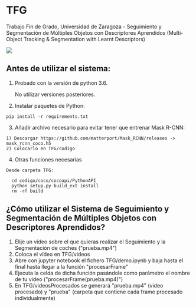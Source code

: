# TFG
Trabajo Fin de Grado, Universidad de Zaragoza - Seguimiento y Segmentación de Múltiples Objetos con Descriptores Aprendidos (Multi-Object Tracking &amp; Segmentation with Learnt Descriptors)

![](ejemplo.gif)

Antes de utilizar el sistema:
----------------------------------------------
  
  1) Probado con la versión de python 3.6. 
  
     No utilizar versiones posteriores.

  2) Instalar paquetes de Python:
  
    pip install -r requirements.txt

  3) Añadir archivo necesario para evitar tener que entrenar Mask R-CNN:
  
    1) Descargar https://github.com/matterport/Mask_RCNN/releases -> mask_rcnn_coco.h5
    2) Colocarlo en TFG/codigo

  4) Otras funciones necesarias
  
    Desde carpeta TFG:
      
      cd codigo/coco/cocoapi/PythonAPI
      python setup.py build_ext install
      rm -rf build

¿Cómo utilizar el Sistema de Seguimiento y Segmentación de Múltiples Objetos con Descriptores Aprendidos?
-----------------------------------------------------------------------------------------------------------
1) Elije un vídeo sobre el que quieras realizar el Seguimiento y la Segmentación de coches ("prueba.mp4")
2) Coloca el vídeo en TFG/videos
2) Abre con jupyter notebook el fichero TFG/demo.ipynb y baja hasta el final hasta llegar a la función "procesarFrame"
4) Ejecuta la celda de dicha función pasándole como parámetro el nombre de tu video ("procesarFrame(prueba.mp4)")
5) En TFG/videosProcesados se generará "prueba.mp4" (video procesado) y "prueba" (carpeta que contiene cada frame procesado individualmente)
